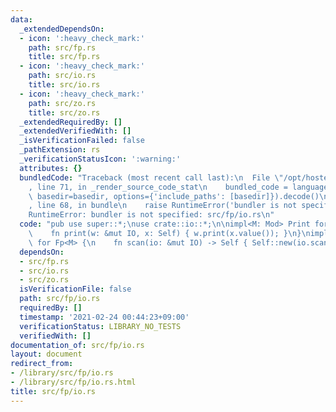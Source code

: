 ```yaml
---
data:
  _extendedDependsOn:
  - icon: ':heavy_check_mark:'
    path: src/fp.rs
    title: src/fp.rs
  - icon: ':heavy_check_mark:'
    path: src/io.rs
    title: src/io.rs
  - icon: ':heavy_check_mark:'
    path: src/zo.rs
    title: src/zo.rs
  _extendedRequiredBy: []
  _extendedVerifiedWith: []
  _isVerificationFailed: false
  _pathExtension: rs
  _verificationStatusIcon: ':warning:'
  attributes: {}
  bundledCode: "Traceback (most recent call last):\n  File \"/opt/hostedtoolcache/Python/3.9.2/x64/lib/python3.9/site-packages/onlinejudge_verify/documentation/build.py\"\
    , line 71, in _render_source_code_stat\n    bundled_code = language.bundle(stat.path,\
    \ basedir=basedir, options={'include_paths': [basedir]}).decode()\n  File \"/opt/hostedtoolcache/Python/3.9.2/x64/lib/python3.9/site-packages/onlinejudge_verify/languages/user_defined.py\"\
    , line 68, in bundle\n    raise RuntimeError('bundler is not specified: {}'.format(path.as_posix()))\n\
    RuntimeError: bundler is not specified: src/fp/io.rs\n"
  code: "pub use super::*;\nuse crate::io::*;\n\nimpl<M: Mod> Print for Fp<M> {\n\
    \    fn print(w: &mut IO, x: Self) { w.print(x.value()); }\n}\nimpl<M: Mod> Scan\
    \ for Fp<M> {\n    fn scan(io: &mut IO) -> Self { Self::new(io.scan()) }\n}\n"
  dependsOn:
  - src/fp.rs
  - src/io.rs
  - src/zo.rs
  isVerificationFile: false
  path: src/fp/io.rs
  requiredBy: []
  timestamp: '2021-02-24 00:44:23+09:00'
  verificationStatus: LIBRARY_NO_TESTS
  verifiedWith: []
documentation_of: src/fp/io.rs
layout: document
redirect_from:
- /library/src/fp/io.rs
- /library/src/fp/io.rs.html
title: src/fp/io.rs
---
```

